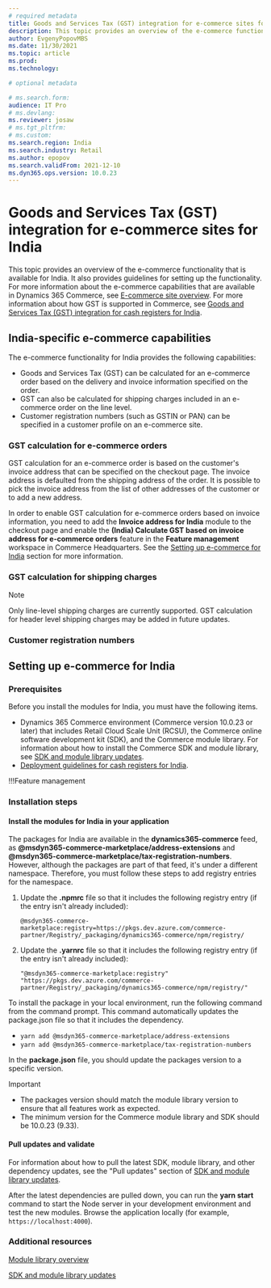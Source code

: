 ```yaml
---
# required metadata
title: Goods and Services Tax (GST) integration for e-commerce sites for India
description: This topic provides an overview of the e-commerce functionality that is available for India. It also provides guidelines for setting up the functionality.
author: EvgenyPopovMBS
ms.date: 11/30/2021
ms.topic: article
ms.prod:
ms.technology:

# optional metadata

# ms.search.form:
audience: IT Pro
# ms.devlang:
ms.reviewer: josaw
# ms.tgt_pltfrm:
# ms.custom:
ms.search.region: India
ms.search.industry: Retail
ms.author: epopov
ms.search.validFrom: 2021-12-10
ms.dyn365.ops.version: 10.0.23
---
```

# Goods and Services Tax (GST) integration for e-commerce sites for India

This topic provides an overview of the e-commerce functionality that is available for India. It also provides guidelines for setting up the functionality. For more information about the e-commerce capabilities that are available in Dynamics 365 Commerce, see [E-commerce site overview](../online-store-overview.md). For more information about how GST is supported in Commerce, see [Goods and Services Tax (GST) integration for cash registers for India](apac-ind-cash-registers.md).

## India-specific e-commerce capabilities

The e-commerce functionality for India provides the following capabilities:

- Goods and Services Tax (GST) can be calculated for an e-commerce order based on the delivery and invoice information specified on the order.
- GST can also be calculated for shipping charges included in an e-commerce order on the line level.
- Customer registration numbers (such as GSTIN or PAN) can be specified in a customer profile on an e-commerce site.

### GST calculation for e-commerce orders

GST calculation for an e-commerce order is based on the customer's invoice address that can be specified on the checkout page. The invoice address is defaulted from the shipping address of the order. It is possible to pick the invoice address from the list of other addresses of the customer or to add a new address.

In order to enable GST calculation for e-commerce orders based on invoice information, you need to add the **Invoice address for India** module to the checkout page and enable the **(India) Calculate GST based on invoice address for e-commerce orders** feature in the **Feature management** workspace in Commerce Headquarters. See the [Setting up e-commerce for India](#setting-up-e-commerce-for-India) section for more information.

### GST calculation for shipping charges

> [!NOTE]
> Only line-level shipping charges are currently supported. GST calculation for header level shipping charges may be added in future updates.

### Customer registration numbers

## Setting up e-commerce for India

### Prerequisites

Before you install the modules for India, you must have the following items.
- Dynamics 365 Commerce environment (Commerce version 10.0.23 or later) that includes Retail Cloud Scale Unit (RCSU), the Commerce online software development kit (SDK), and the Commerce module library. For information about how to install the Commerce SDK and module library, see [SDK and module library updates](../e-commerce-extensibility/sdk-updates.md). 
- [Deployment guidelines for cash registers for India](apac-ind-loc-deployment-guidelines.md).

!!!Feature management

### Installation steps

#### Install the modules for India in your application

The packages for India are available in the **dynamics365-commerce** feed, as **@msdyn365-commerce-marketplace/address-extensions** and **@msdyn365-commerce-marketplace/tax-registration-numbers**. However, although the packages are part of that feed, it's under a different namespace. Therefore, you must follow these steps to add registry entries for the namespace.

1. Update the **.npmrc** file so that it includes the following registry entry (if the entry isn't already included):

    `@msdyn365-commerce-marketplace:registry=https://pkgs.dev.azure.com/commerce-partner/Registry/_packaging/dynamics365-commerce/npm/registry/`

1. Update the **.yarnrc** file so that it includes the following registry entry (if the entry isn't already included):

    `"@msdyn365-commerce-marketplace:registry" "https://pkgs.dev.azure.com/commerce-partner/Registry/_packaging/dynamics365-commerce/npm/registry/"`	
	
To install the package in your local environment, run the following command from the command prompt. This command automatically updates the package.json file so that it includes the dependency.

- `yarn add @msdyn365-commerce-marketplace/address-extensions`
- `yarn add @msdyn365-commerce-marketplace/tax-registration-numbers`

In the **package.json** file, you should update the packages version to a specific version.

> [!IMPORTANT]
> - The packages version should match the module library version to ensure that all features work as expected. 
> - The minimum version for the Commerce module library and SDK should be 10.0.23 (9.33). 

#### Pull updates and validate

For information about how to pull the latest SDK, module library, and other dependency updates, see the "Pull updates" section of [SDK and module library updates](../e-commerce-extensibility/sdk-updates.md#pull-updates).

After the latest dependencies are pulled down, you can run the **yarn start** command to start the Node server in your development environment and test the new modules. Browse the application locally (for example, `https://localhost:4000`).

### Additional resources

[Module library overview](../starter-kit-overview.md)

[SDK and module library updates](../e-commerce-extensibility/sdk-updates.md)

